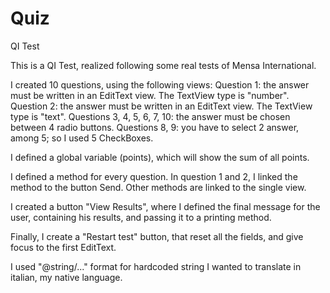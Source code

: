 # Quiz
QI Test

This is a QI Test, realized following some real tests of Mensa International.

I created 10 questions, using the following views:
Question 1: the answer must be written in an EditText view. The TextView type is "number".
Question 2: the answer must be written in an EditText view. The TextView type is "text".
Questions 3, 4, 5, 6, 7, 10: the answer must be chosen between 4 radio buttons.
Questions 8, 9: you have to select 2 answer, among 5; so I used 5 CheckBoxes.

I defined a global variable (points), which will show the sum of all points.

I defined a method for every question. In question 1 and 2, I linked the method to the button Send.
Other methods are linked to the single view.

I created a button "View Results", where I defined the final message for the user, containing his results, and passing it to a printing method.

Finally, I create a "Restart test" button, that reset all the fields, and give focus to the first EditText.

I used "@string/..." format for hardcoded string I wanted to translate in italian, my native language.

